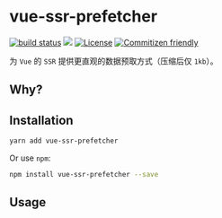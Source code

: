 # vue-ssr-prefetcher

<a href="https://circleci.com/gh/shuidi-fed/vue-ssr-prefetcher/tree/master"><img src="https://img.shields.io/circleci/build/github/shuidi-fed/vue-ssr-prefetcher/master.svg" alt="build status"/></a>
[![](https://img.shields.io/npm/v/vue-ssr-prefetcher.svg)](https://www.npmjs.com/package/vue-ssr-prefetcher)
<a href="https://github.com/shuidi-fed/vue-ssr-prefetcher"><img src="https://img.shields.io/github/license/shuidi-fed/vue-ssr-prefetcher.svg" alt="License"/></a>
<a href="http://commitizen.github.io/cz-cli/"><img src="https://img.shields.io/badge/commitizen-friendly-brightgreen.svg" alt="Commitizen friendly"/></a>

为 `Vue` 的 `SSR` 提供更直观的数据预取方式（压缩后仅 `1kb`）。

## Why?




## Installation

```sh
yarn add vue-ssr-prefetcher
```

Or use `npm`:

```sh
npm install vue-ssr-prefetcher --save
```

## Usage
